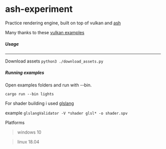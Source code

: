 # ash-experiment


Practice rendering engine, built on top of vulkan and [ash](https://github.com/MaikKlein/ash)

Many thanks to these [vulkan examples](https://github.com/unknownue/vulkan-tutorial-rust)



##### Usage
----

Download assets `python3 ./download_assets.py` 


##### Running examples

Open examples folders and run with --bin.

```
cargo run --bin lights
```


For shader building i used [glslang](https://github.com/KhronosGroup/glslang)

example `glslangValidator -V *shader glsl* -o shader.spv`



Platforms

 > windows 10
 
 > linux 18.04

